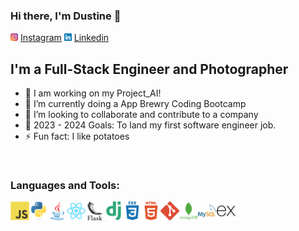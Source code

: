 ### Hi there, I'm Dustine 👋 

<img src="images\instagram.png" width="12" hieght="12"> [Instagram]
<img src="images\linkedin.png" width="12" hieght="12"> [Linkedin]
## I'm a Full-Stack Engineer and Photographer

- 🔭 I am working on my Project_AI!
- 🌱 I’m currently doing a App Brewry Coding Bootcamp
- 👯 I’m looking to collaborate and contribute to a company
- 🥅 2023 - 2024 Goals: To land my first software engineer job.
- ⚡ Fun fact: I like potatoes

[Instagram]: https://www.instagram.com/dustbangbang/
[Linkedin]: https://www.linkedin.com/in/dustine-kyle-hacbang-41895a114/

<br />

### Languages and Tools:
<img src="images\javascript.png" width="30" hieght="30"><img src="images\python.png" width="30" hieght="30"><img src="images\java(1).png" width="30" hieght="30"><img src="images\react.png" width="30" hieght="30"><img src="images\flask (1).png" width="30" hieght="30"><img src="images\django(1).png" width="30" hieght="30"><img src="images\css3.png" width="30" hieght="30"><img src="images\html5(1).png" width="30" hieght="30"><img src="images\git(1).png" width="30" hieght="30"><img src="images\mongodb.png" width="30" hieght="30"><img src="images\mysql.png" width="30" hieght="30"><img src="images\express(1).png" width="30" hieght="30"> 

<br />

